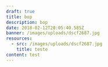 ```yaml
---
draft: true
title: bop
description: bop
date: 2018-02-12T20:05:40.585Z
banner: /images/uploads/dscf2687.jpg
resources:
  - src: /images/uploads/dscf2687.jpg
    title: teste
content: test
---
```


